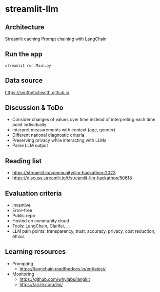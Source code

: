 # streamlit-llm

## Architecture

Streamlit caching
Prompt chaining with LangChain

## Run the app

`streamlit run Main.py`

## Data source

https://synthetichealth.github.io

## Discussion & ToDo

* Consider changes of values over time instead of interpreting each time point individually
* Interpret measurements with context (age, gender)
* Different national diagnostic criteria
* Preserving privacy while interacting with LLMs
* Parse LLM output 

## Reading list

* https://streamlit.io/community/llm-hackathon-2023
* https://discuss.streamlit.io/t/streamlit-llm-hackathon/50618

## Evaluation criteria

* Inventive
* Error-free
* Public repo
* Hosted on community cloud
* Tools: LangChain, Clarifai, ...
* LLM pain points: transparency, trust, accuracy, privacy, cost reduction, ethics

## Learning resources

* Prompting
    * https://langchain.readthedocs.io/en/latest/
* Monitoring
    * https://github.com/whylabs/langkit
    * https://arize.com/llm/